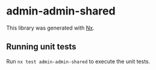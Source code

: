 # admin-admin-shared

This library was generated with [Nx](https://nx.dev).

## Running unit tests

Run `nx test admin-admin-shared` to execute the unit tests.
